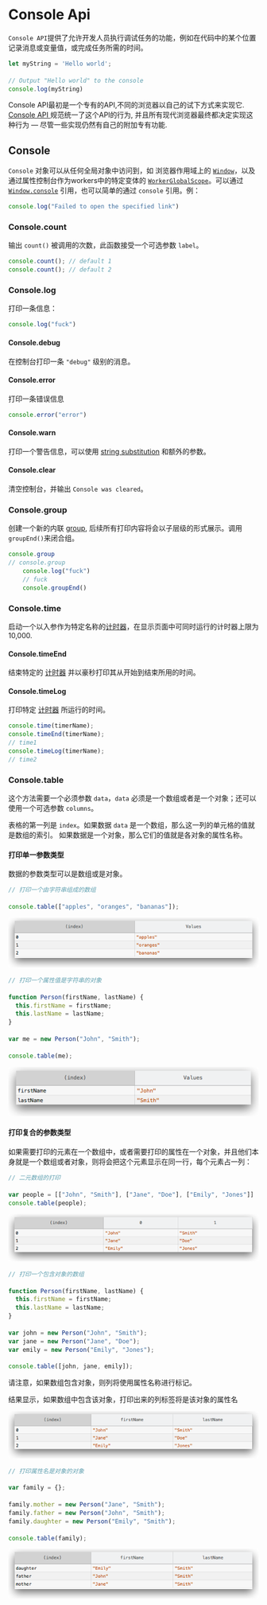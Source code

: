 # Console Api

`Console API`提供了允许开发人员执行调试任务的功能，例如在代码中的某个位置记录消息或变量值，或完成任务所需的时间。

```js
let myString = 'Hello world';

// Output "Hello world" to the console
console.log(myString)
```

Console API最初是一个专有的API,不同的浏览器以自己的试下方式来实现它. [Console API ](https://console.spec.whatwg.org/) 规范统一了这个API的行为, 并且所有现代浏览器最终都决定实现这种行为 — 尽管一些实现仍然有自己的附加专有功能. 

## Console

`Console` 对象可以从任何全局对象中访问到，如 浏览器作用域上的 [`Window`](https://developer.mozilla.org/zh-CN/docs/Web/API/Window)，以及通过属性控制台作为workers中的特定变体的 [`WorkerGlobalScope`](https://developer.mozilla.org/zh-CN/docs/Web/API/WorkerGlobalScope)。可以通过 [`Window.console`](https://developer.mozilla.org/zh-CN/docs/Web/API/Window/console) 引用，也可以简单的通过 `console` 引用。例：

```js
console.log("Failed to open the specified link")
```

### Console.count

输出 `count()` 被调用的次数，此函数接受一个可选参数 `label`。

```js
console.count(); // default 1
console.count(); // default 2
```

### Console.log

打印一条信息：

```js
console.log("fuck")
```

#### Console.debug

在控制台打印一条 `"debug"` 级别的消息。

#### Console.error

打印一条错误信息

```js
console.error("error")
```

#### Console.warn

打印一个警告信息，可以使用 [string substitution](https://developer.mozilla.org/en-US/docs/Web/API/console#Using_string_substitutions) 和额外的参数。

#### Console.clear

清空控制台，并输出 `Console was cleared`。

### Console.group

创建一个新的内联 [group](https://developer.mozilla.org/en-US/docs/Web/API/console#Using_groups_in_the_console), 后续所有打印内容将会以子层级的形式展示。调用 `groupEnd()`来闭合组。

```js
console.group
// console.group
	console.log("fuck")
	// fuck
	console.groupEnd()
```

### Console.time

启动一个以入参作为特定名称的[计时器](https://developer.mozilla.org/en-US/docs/Web/API/console#Timers)，在显示页面中可同时运行的计时器上限为10,000.

#### Console.timeEnd

结束特定的 [计时器](https://developer.mozilla.org/en-US/docs/Web/API/console#Timers) 并以豪秒打印其从开始到结束所用的时间。

#### Console.timeLog

打印特定 [计时器](https://developer.mozilla.org/en-US/docs/Web/API/console#Timers) 所运行的时间。

```js
console.time(timerName);
console.timeEnd(timerName);
// time1 
console.timeLog(timerName);
// time2
```

### Console.table

这个方法需要一个必须参数 `data`，`data` 必须是一个数组或者是一个对象；还可以使用一个可选参数 `columns`。

表格的第一列是 `index`。如果数据 `data` 是一个数组，那么这一列的单元格的值就是数组的索引。 如果数据是一个对象，那么它们的值就是各对象的属性名称。

#### 打印单一参数类型

数据的参数类型可以是数组或是对象。

```js
// 打印一个由字符串组成的数组

console.table(["apples", "oranges", "bananas"]);
```

![img](assets/console-table-array.png)

```js
// 打印一个属性值是字符串的对象

function Person(firstName, lastName) {
  this.firstName = firstName;
  this.lastName = lastName;
}

var me = new Person("John", "Smith");

console.table(me);
```

![img](assets/console-table-simple-object.png)

#### 打印复合的参数类型

如果需要打印的元素在一个数组中，或者需要打印的属性在一个对象，并且他们本身就是一个数组或者对象，则将会把这个元素显示在同一行，每个元素占一列：

```js
// 二元数组的打印

var people = [["John", "Smith"], ["Jane", "Doe"], ["Emily", "Jones"]]
console.table(people);
```

![Table displaying array of arrays](assets/console-table-array-of-array.png)

```js
// 打印一个包含对象的数组

function Person(firstName, lastName) {
  this.firstName = firstName;
  this.lastName = lastName;
}

var john = new Person("John", "Smith");
var jane = new Person("Jane", "Doe");
var emily = new Person("Emily", "Jones");

console.table([john, jane, emily]);
```

请注意，如果数组包含对象，则列将使用属性名称进行标记。

结果显示，如果数组中包含该对象，打印出来的列标签将是该对象的属性名

![Table displaying array of objects](assets/console-table-array-of-objects.png)

```js
// 打印属性名是对象的对象

var family = {};

family.mother = new Person("Jane", "Smith");
family.father = new Person("John", "Smith");
family.daughter = new Person("Emily", "Smith");

console.table(family);
```

![Table displaying object of objects](assets/console-table-object-of-objects.png)